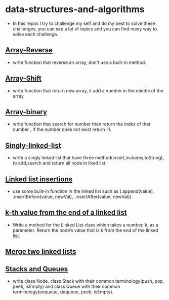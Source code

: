 # data-structures-and-algorithms
  - In this repos I try to challenge my self and do my best to solve these challenges, you can see a lot of topics and you can find many way to solve each challenge.

## [Array-Reverse](./challenges/arrayReverse/array-reverse.js)
   - write function that reverse an array, don't use a built-in method.
## [Array-Shift](./challenges/arrayShift/array-shift.js)
   - write function that return new array, it add a number in the middle of the array.
## [Array-binary](./challenges/arrayBinarySearch/array-binary-search.js)
   - write function that search for number then return the index of that number , if the number does not exist return -1.
## [Singly-linked-list](./challenges/Data-Structure/linkedList/linked-list.js)
   - write a singly linked list that have three method(insert,includes,toString), to add,search and return all node in liked list.
## [Linked list insertions](./challenges/Data-Structure/linkedList/linked-list.js)
   - use some built-in function in the linked list such as (.append(value), .insertBefore(value, newVal), .insertAfter(value, newVal))
## [k-th value from the end of a linked list](./challenges/Data-Structure/linkedList/linked-list.js)
  - Write a method for the Linked List class which takes a number, k, as a parameter. Return the node’s value that is k from the end of the linked list. 

## [Merge two linked lists](./challenges/Data-Structure/llMerge/ll-merge.js)

## [Stacks and Queues](./challenges/Data-Structure/stacksAndQueues/stacks-and-queues.js)
  - write class Node, class Stack with their common terminology(push, pop, peek, isEmpty) and class Queue with their common terminology(enqueue, dequeue, peek, isEmpty).